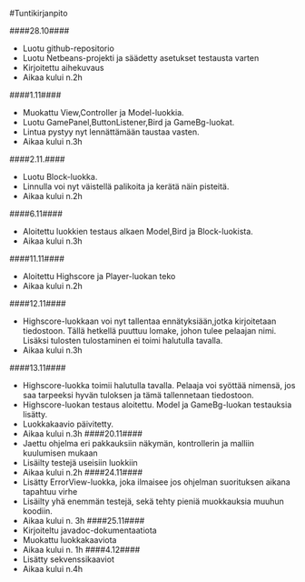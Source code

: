 #Tuntikirjanpito

####28.10####
* Luotu github-repositorio
* Luotu Netbeans-projekti ja säädetty asetukset testausta varten
* Kirjoitettu aihekuvaus
* Aikaa kului n.2h

####1.11####
* Muokattu View,Controller ja Model-luokkia.
* Luotu GamePanel,ButtonListener,Bird ja GameBg-luokat.
* Lintua pystyy nyt lennättämään taustaa vasten.
* Aikaa kului n.3h

####2.11.####
* Luotu Block-luokka.
* Linnulla voi nyt väistellä palikoita ja kerätä näin pisteitä.
* Aikaa kului n.2h

####6.11####
* Aloitettu luokkien testaus alkaen Model,Bird ja Block-luokista.
* Aikaa kului n.3h

####11.11####
* Aloitettu Highscore ja Player-luokan teko
* Aikaa kului n.2h

####12.11####
* Highscore-luokkaan voi nyt tallentaa ennätyksiään,jotka kirjoitetaan tiedostoon. Tällä hetkellä puuttuu lomake, johon tulee pelaajan nimi. Lisäksi tulosten tulostaminen ei toimi halutulla tavalla.
* Aikaa kului n.3h

####13.11####
* Highscore-luokka toimii halutulla tavalla. Pelaaja voi syöttää nimensä, jos saa tarpeeksi hyvän tuloksen ja tämä tallennetaan tiedostoon.
* Highscore-luokan testaus aloitettu. Model ja GameBg-luokan testauksia lisätty.
* Luokkakaavio päivitetty.
* Aikaa kului n.3h
####20.11####
* Jaettu ohjelma eri pakkauksiin näkymän, kontrollerin ja malliin kuulumisen 	mukaan
* Lisäilty testejä useisiin luokkiin
* Aikaa kului n.2h
####24.11####
* Lisätty ErrorView-luokka, joka ilmaisee jos ohjelman suorituksen aikana tapahtuu virhe
* Lisäilty yhä enemmän testejä, sekä tehty pieniä muokkauksia muuhun koodiin.
* Aikaa kului n. 3h
####25.11####
* Kirjoiteltu javadoc-dokumentaatiota
* Muokattu luokkakaaviota
* Aikaa kului n. 1h
####4.12####
* Lisätty sekvenssikaaviot
* Aikaa kului n.4h
